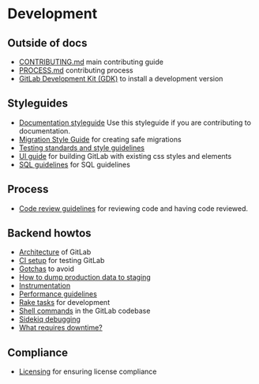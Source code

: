 # Development

## Outside of docs

- [CONTRIBUTING.md](https://gitlab.com/gitlab-org/gitlab-ce/blob/master/CONTRIBUTING.md) main contributing guide
- [PROCESS.md](https://gitlab.com/gitlab-org/gitlab-ce/blob/master/PROCESS.md) contributing process
- [GitLab Development Kit (GDK)](https://gitlab.com/gitlab-org/gitlab-development-kit/blob/master/doc/howto/README.md) to install a development version

## Styleguides

- [Documentation styleguide](development/doc_styleguide.md) Use this styleguide if you are
  contributing to documentation.
- [Migration Style Guide](migration_style_guide.md) for creating safe migrations
- [Testing standards and style guidelines](testing.md)
- [UI guide](ui_guide.md) for building GitLab with existing css styles and elements
- [SQL guidelines](sql.md) for SQL guidelines


## Process

- [Code review guidelines](code_review.md) for reviewing code and having code reviewed.

## Backend howtos

- [Architecture](architecture.md) of GitLab
- [CI setup](ci_setup.md) for testing GitLab
- [Gotchas](gotchas.md) to avoid
- [How to dump production data to staging](db_dump.md)
- [Instrumentation](instrumentation.md)
- [Performance guidelines](performance.md)
- [Rake tasks](rake_tasks.md) for development
- [Shell commands](shell_commands.md) in the GitLab codebase
- [Sidekiq debugging](sidekiq_debugging.md)
- [What requires downtime?](what_requires_downtime.md)

## Compliance

- [Licensing](licensing.md) for ensuring license compliance
